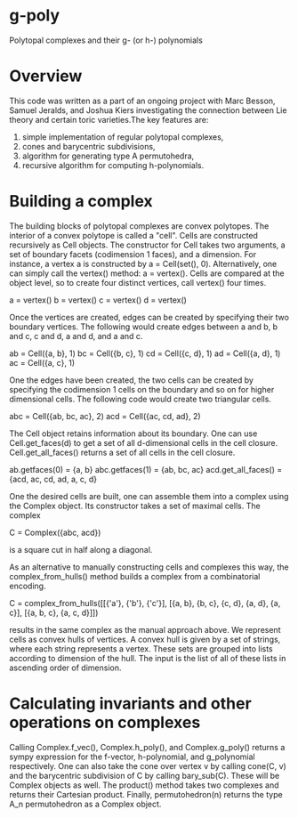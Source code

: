 # g-poly
Polytopal complexes and their g- (or h-) polynomials

# Overview
This code was written as a part of an ongoing project with Marc Besson, Samuel Jeralds, and Joshua Kiers investigating the connection between Lie theory and certain toric varieties.The key features are:
1) simple implementation of regular polytopal complexes,
2) cones and barycentric subdivisions,
3) algorithm for generating type A permutohedra,
4) recursive algorithm for computing h-polynomials.

# Building a complex
The building blocks of polytopal complexes are convex polytopes. The interior of a convex polytope is called a "cell". Cells are constructed recursively as Cell objects. The constructor for Cell takes two arguments, a set of boundary facets (codimension 1 faces), and a dimension. For instance, a vertex a is constructed by a = Cell(set(), 0). Alternatively, one can simply call the vertex() method: a = vertex(). Cells are compared at the object level, so to create four distinct vertices, call vertex() four times.

a = vertex()
b = vertex()
c = vertex()
d = vertex()

Once the vertices are created, edges can be created by specifying their two boundary vertices. The following would create edges between a and b, b and c, c and d, a and d, and a and c.

ab = Cell({a, b}, 1)
bc = Cell({b, c}, 1)
cd = Cell({c, d}, 1)
ad = Cell({a, d}, 1)
ac = Cell({a, c}, 1)

One the edges have been created, the two cells can be created by specifying the codimension 1 cells on the boundary and so on for higher dimensional cells. The following code would create two triangular cells.

abc = Cell({ab, bc, ac}, 2)
acd = Cell({ac, cd, ad}, 2)

The Cell object retains information about its boundary. One can use Cell.get_faces(d) to get a set of all d-dimensional cells in the cell closure. Cell.get_all_faces() returns a set of all cells in the cell closure.

ab.getfaces(0) = {a, b}
abc.getfaces(1) = {ab, bc, ac}
acd.get_all_faces() = {acd, ac, cd, ad, a, c, d}

One the desired cells are built, one can assemble them into a complex using the Complex object. Its constructor takes a set of maximal cells. The complex

C = Complex({abc, acd})

is a square cut in half along a diagonal.


As an alternative to manually constructing cells and complexes this way, the complex_from_hulls() method builds a complex from a combinatorial encoding.

C = complex_from_hulls([[{'a'}, {'b'}, {'c'}], [{a, b}, {b, c}, {c, d}, {a, d}, {a, c}], [{a, b, c}, {a, c, d}]])

results in the same complex as the manual approach above. We represent cells as convex hulls of vertices. A convex hull is given by a set of strings, where each string represents a vertex. These sets are grouped into lists according to dimension of the hull. The input is the list of all of these lists in ascending order of dimension.

# Calculating invariants and other operations on complexes

Calling Complex.f_vec(), Complex.h_poly(), and Complex.g_poly() returns a sympy expression for the f-vector, h-polynomial, and g_polynomial respectively. One can also take the cone over vertex v by calling cone(C, v) and the barycentric subdivision of C by calling bary_sub(C). These will be Complex objects as well. The product() method takes two complexes and returns their Cartesian product. Finally, permutohedron(n) returns the type A_n permutohedron as a Complex object.
